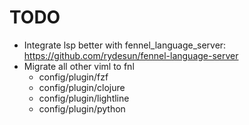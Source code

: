 # TODO

* Integrate lsp better with fennel_language_server: https://github.com/rydesun/fennel-language-server
* Migrate all other viml to fnl
  * config/plugin/fzf
  * config/plugin/clojure
  * config/plugin/lightline
  * config/plugin/python
